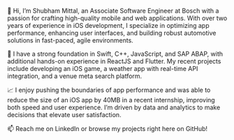 👋 Hi, I’m Shubham Mittal, an Associate Software Engineer at Bosch with a passion for crafting high-quality mobile and web applications. With over two years of experience in iOS development, I specialize in optimizing app performance, enhancing user interfaces, and building robust automotive solutions in fast-paced, agile environments.

🌱 I have a strong foundation in Swift, C++, JavaScript, and SAP ABAP, with additional hands-on experience in ReactJS and Flutter. My recent projects include developing an iOS game, a weather app with real-time API integration, and a venue meta search platform.

📈 I enjoy pushing the boundaries of app performance and was able to reduce the size of an iOS app by 40MB in a recent internship, improving both speed and user experience. I’m driven by data and analytics to make decisions that elevate user satisfaction.

📫 Reach me on LinkedIn or browse my projects right here on GitHub!

